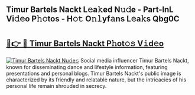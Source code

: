 ## Timur Bartels Nackt L𝚎a𝚔ed N𝚞𝚍e - Part-lnL Vi𝚍𝚎o P𝚑𝚘tos - H𝚘𝚝 O𝚗𝚕yf𝚊ns L𝚎a𝚔s Qbg0C

# <h2><a href="http://kf9cm3.oniu.top/?m=Timur+Bartels+Nackt">🔗👉 🔴 Timur Bartels Nackt P𝚑ot𝚘𝚜 V𝚒d𝚎o</a></h2>

[![Timur Bartels Nackt Nu𝚍e𝚜](https://i.imgur.com/0qMVB7G.gif)](http://kf9cm3.oniu.top/?m=Timur+Bartels+Nackt)
Social media influencer Timur Bartels Nackt, known for disseminating dance and lifestyle information, featuring presentations and personal blogs. Timur Bartels Nackt's public image is characterized by its friendly and relatable nature, but the intricacies of his personal life remain shrouded in secrecy.  
